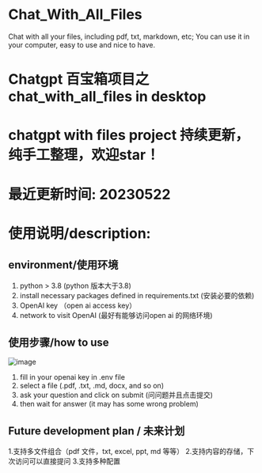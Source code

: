 # Chat_With_All_Files
Chat with all your files, including pdf, txt, markdown, etc; You can use it in your computer, easy to use and nice to have.

# Chatgpt 百宝箱项目之chat_with_all_files in desktop
# chatgpt with files project 持续更新，纯手工整理，欢迎star！
# 最近更新时间: 20230522

# 使用说明/description:

## environment/使用环境
1. python > 3.8 (python 版本大于3.8)
2. install necessary packages defined in requirements.txt (安装必要的依赖)
3. OpenAI key （open ai access key）
4. network to visit OpenAI (最好有能够访问open ai 的网络环境)

## 使用步骤/how to use

![image](https://github.com/qcl006007/Chat_With_All_Files/assets/29529384/1ef69a47-51e5-4136-b02e-0d47e1898b18)

1. fill in your openai key in .env file
2. select a file (.pdf, .txt, .md, docx, and so on)
3. ask your question and click on submit (问问题并且点击提交)
4. then wait for answer (it may has some wrong problem)


## Future development plan / 未来计划

1.支持多文件组合（pdf 文件，txt, excel, ppt, md 等等）
2.支持内容的存储，下次访问可以直接提问
3.支持多种配置


